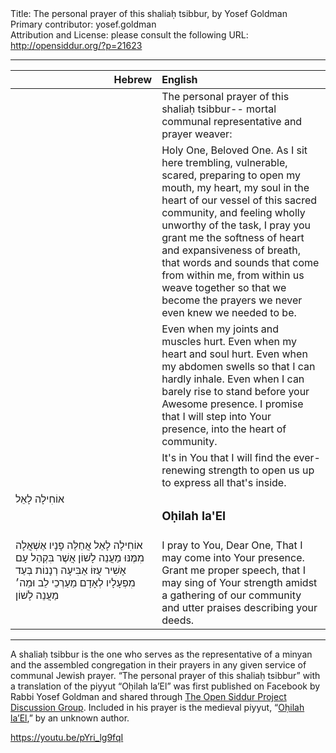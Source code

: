 <html>
<head></head>
<body>
Title: The personal prayer of this shaliaḥ tsibbur, by Yosef Goldman<br />
Primary contributor: yosef.goldman<br />
Attribution and License: please consult the following URL: <a href="http://opensiddur.org/?p=21623">http://opensiddur.org/?p=21623</a>
<p />
<hr />

<table style="margin-left: auto;margin-right: auto;" class="draggable">
<thead><tr><th id="x" style="text-align: right;">Hebrew</th><th style="text-align: left;">English</th></tr></thead>
<tbody>
<tr><td style="vertical-align:top;" width="46%">
<div class="liturgy"><span lang="he">

</span></div></td>
 
<td style="vertical-align:top;" width="53%">
<div class="english">
The personal prayer of this shaliaḥ tsibbur-- 
mortal communal representative and prayer weaver:
</div></td></tr>


<tr><td style="vertical-align:top;" width="46%">
<div class="liturgy"><span lang="he">

</span></div></td>
 
<td style="vertical-align:top;" width="53%">
<div class="english">
Holy One, Beloved One. 
As I sit here trembling, 
vulnerable, scared, 
preparing to open my mouth, my heart, 
my soul in the heart of our vessel of this sacred community, 
and feeling wholly unworthy of the task, 
I pray you grant me the softness of heart 
and expansiveness of breath, 
that words and sounds 
that come from within me, 
from within us 
weave together 
so that we become the prayers 
we never even knew we needed to be. 
</div></td></tr>


<tr><td style="vertical-align:top;" width="46%">
<div class="liturgy"><span lang="he">

</span></div></td>
 
<td style="vertical-align:top;" width="53%">
<div class="english">
Even when my joints and muscles hurt. 
Even when my heart and soul hurt. 
Even when my abdomen swells 
so that I can hardly inhale. 
Even when I can barely rise 
to stand before your Awesome presence. 
I promise 
that I will step into Your presence, 
into the heart of community. 
</div></td></tr>


<tr><td style="vertical-align:top;" width="46%">
<div class="liturgy"><span lang="he">

</span></div></td>
 
<td style="vertical-align:top;" width="53%">
<div class="english">
It's in You 
that I will find 
the ever-renewing strength 
to open us up 
to express all that's inside.
</div></td></tr>


<tr><td style="vertical-align:top;" width="46%">
<div class="liturgy"><span lang="he">
אוֹחִילָה לָאֵל 
</span></div></td>
 
<td style="vertical-align:top;" width="53%">
<div class="english">
<h3>Oḥilah la'El</h3>
</div></td></tr>


<tr><td style="vertical-align:top;" width="46%">
<div class="liturgy"><span lang="he">
אוֹחִילָה לָאֵל 
אֲחַלֶּה פָנָיו	
אֶשְׁאֲלָה מִמֶּנּוּ מַעֲנֵה לָשׁוֹן 
אֲשֶׁר בִּקְהַל עָם אָשִׁיר עֻזּוֹ 
אַבִּיעָה רְנָנוֹת בְּעַד מִפְעָלָיו 
לְאָדָם מַעַרְכֵי לֵב וּמֵה׳ מַעֲנֵה לָשׁוֹן 
</span></div></td>
 
<td style="vertical-align:top;" width="53%">
<div class="english">
I pray to You, Dear One, 
That I may come into Your presence.
Grant me proper speech, 
that I may sing of Your strength 
amidst a gathering of our community
and utter praises describing your deeds.
</div></td></tr>
</tbody></table>

<hr />

A shaliaḥ tsibbur is the one who serves as the representative of a minyan and the assembled congregation in their prayers in any given service of communal Jewish prayer. “The personal prayer of this shaliaḥ tsibbur” with a translation of the piyyut “Oḥilah la’El” was first published on Facebook by Rabbi Yosef Goldman and shared through <a href="https://www.facebook.com/groups/opensiddur/permalink/10155993896242746/">The Open Siddur Project Discussion Group</a>. Included in his prayer is the medieval piyyut, “<a href="http://web.nli.org.il/sites/nlis/he/song/Pages/Song.aspx?SongID=565#7,135,2465,707">Oḥilah la’El</a>,” by an unknown author.


https://youtu.be/pYri_lg9fqI
</body>
</html>